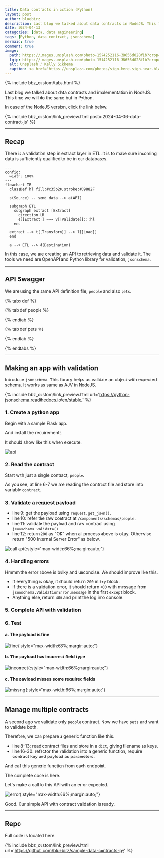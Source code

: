 ```yaml
---
title: Data contracts in action (Python)
layout: post
author: bluebirz
description: Last blog we talked about data contracts in NodeJS. This time we will do the same but in Python.
date: 2024-04-13
categories: [data, data engineering]
tags: [Python, data contract, jsonschema]
mermaid: true
comment: true
image:
  path: https://images.unsplash.com/photo-1554252116-38656d028f1b?crop=entropy&cs=tinysrgb&fit=max&fm=jpg&ixid=M3wxMTc3M3wwfDF8c2VhcmNofDd8fGUtc2lnbmF0dXJlfGVufDB8fHx8MTcxMjI0NjA0NHww&ixlib=rb-4.0.3&q=80&w=2000
  lqip: https://images.unsplash.com/photo-1554252116-38656d028f1b?crop=entropy&cs=tinysrgb&fit=max&fm=jpg&ixid=M3wxMTc3M3wwfDF8c2VhcmNofDd8fGUtc2lnbmF0dXJlfGVufDB8fHx8MTcxMjI0NjA0NHww&ixlib=rb-4.0.3&q=10&w=2000
  alt: Unsplash / Kelly Sikkema
  caption: <a href="https://unsplash.com/photos/sign-here-sign-near-blank-space-on-paper-wDghq14BBa4">Unsplash / Kelly Sikkema</a>
---
```


{% include bbz_custom/tabs.html %}

Last blog we talked about data contracts and implementation in NodeJS. This time we will do the same but in Python.

In case of the NodeJS version, click the link below.

{% include bbz_custom/link_preview.html post='2024-04-06-data-contract-js' %}

---

## Recap

There is a validation step in extract layer in ETL. It is to make sure incoming data is sufficiently qualified to be in our databases.

```mermaid
---
config:
  width: 100%
---
flowchart TB
  classDef hl fill:#c35b20,stroke:#D9882F

  s(Source) -- send data --> a(API)

  subgraph ETL
    subgraph extract [Extract]
      direction LR
      e[[Extract]] ~~~ v[[Validate]]:::hl
    end
  
  extract --> t[[Transform]] --> l[[Load]]
  end

  a --> ETL --> d(Destination)
```

In this case, we are creating an API to retrieving data and validate it. The tools we need are OpenAPI and Python library for validation, `jsonschema`.

---

## API Swagger

We are using the same API definition file, `people` and also `pets`.

{% tabs def %}

{% tab def people %}

<script src="https://gist.github.com/bluebirz/b5ca8729b15a2147a7da06c231b1c453.js?file=people.yml"></script>

{% endtab %}

{% tab def pets %}

<script src="https://gist.github.com/bluebirz/b5ca8729b15a2147a7da06c231b1c453.js?file=pets.yml"></script>

{% endtab %}

{% endtabs %}

---

## Making an app with validation

Introduce `jsonschema`. This library helps us validate an object with expected schema. It works as same as AJV in NodeJS.

{% include bbz_custom/link_preview.html url='<https://python-jsonschema.readthedocs.io/en/stable/>' %}

### 1. Create a python app

Begin with a sample Flask app.

<script src="https://gist.github.com/bluebirz/636c5daddb70b0aa355268a5e54678a0.js?file=01-blank-flask.py"></script>

And install the requirements.

<script src="https://gist.github.com/bluebirz/636c5daddb70b0aa355268a5e54678a0.js?file=requirements.txt"></script>

It should show like this when execute.

![api](https://bluebirzdotnet.s3.ap-southeast-1.amazonaws.com/data-contract-py/01-flask.png)

### 2. Read the contract

Start with just a single contract, `people`.

<script src="https://gist.github.com/bluebirz/636c5daddb70b0aa355268a5e54678a0.js?file=02-add-endpoint.py"></script>

As you see, at line 6-7 we are reading the contract file and store into variable `contract`.

### 3. Validate a request payload

<script src="https://gist.github.com/bluebirz/636c5daddb70b0aa355268a5e54678a0.js?file=03-validate-endpoint.py"></script>

- line 9: get the payload using `request.get_json()`.
- line 10: refer the raw contract at `/components/schemas/people`.
- line 11: validate the payload and raw contract using `jsonschema.validate()`.
- line 12: return `200` as "OK" when all process above is okay. Otherwise return "500 Internal Server Error" as below.

![call api](https://bluebirzdotnet.s3.ap-southeast-1.amazonaws.com/data-contract-py/02-output-val-failed.png){:style="max-width:66%;margin:auto;"}

### 4. Handling errors

Hmmm the error above is bulky and unconcise. We should improve like this.

<script src="https://gist.github.com/bluebirz/636c5daddb70b0aa355268a5e54678a0.js?file=04-handle-validate-err.py"></script>

- If everything is okay, it should return `200` in `try` block.
- If there is a validation error, it should return `400` with message from `jsonschema.ValidationError.message` in the first `except` block.
- Anything else, return `400` and print the log into console.

### 5. Complete API with validation

<script src="https://gist.github.com/bluebirz/636c5daddb70b0aa355268a5e54678a0.js?file=05-single-endpoint-app.py"></script>

### 6. Test

#### a. The payload is fine

![fine](https://bluebirzdotnet.s3.ap-southeast-1.amazonaws.com/data-contract-py/03-call-ok.png){:style="max-width:66%;margin:auto;"}

#### b. The payload has incorrect field type

![incorrect](https://bluebirzdotnet.s3.ap-southeast-1.amazonaws.com/data-contract-py/04-call-failed-wrong-types.png){:style="max-width:66%;margin:auto;"}

#### c. The payload misses some required fields

![missing](https://bluebirzdotnet.s3.ap-southeast-1.amazonaws.com/data-contract-py/05-call-failed-missing-req-field.png){:style="max-width:66%;margin:auto;"}

---

## Manage multiple contracts

A second ago we validate only `people` contract. Now we have `pets` and want to validate both.

Therefore, we can prepare a generic function like this.

<script src="https://gist.github.com/bluebirz/636c5daddb70b0aa355268a5e54678a0.js?file=06-generic.py"></script>

- line 8-13: read contract files and store in a `dict`, giving filename as keys.
- line 16-30: refactor the validation into a generic function, require contract key and payload as parameters.

And call this generic function from each endpoint.

<script src="https://gist.github.com/bluebirz/636c5daddb70b0aa355268a5e54678a0.js?file=07-call-generic.py"></script>

The complete code is here.

<script src="https://gist.github.com/bluebirz/636c5daddb70b0aa355268a5e54678a0.js?file=08-multiple-endpoint-app.py"></script>

Let's make a call to this API with an error expected.

![error](https://bluebirzdotnet.s3.ap-southeast-1.amazonaws.com/data-contract-py/06-call-failed-pets.png){:style="max-width:66%;margin:auto;"}

Good. Our simple API with contract validation is ready.

---

## Repo

Full code is located here.

{% include bbz_custom/link_preview.html url='<https://github.com/bluebirz/sample-data-contracts-py>' %}
